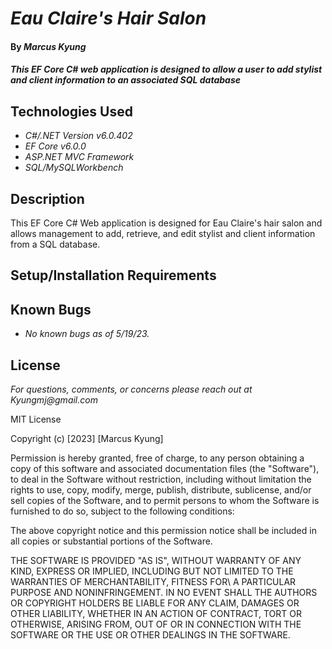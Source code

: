 # _Eau Claire's Hair Salon_

#### By _**Marcus Kyung**_

#### _This EF Core C# web application is designed to allow a user to add stylist and client information to an associated SQL database_

## Technologies Used

* _C#/.NET Version v6.0.402_
* _EF Core v6.0.0_
* _ASP.NET MVC Framework_
* _SQL/MySQLWorkbench_

## Description

This EF Core C# Web application is designed for Eau Claire's hair salon and allows management to add, retrieve, and edit stylist and client information from a SQL database. 

## Setup/Installation Requirements

<!-- 1. Clone this repo from GH to your local machine. -->


## Known Bugs

* _No known bugs as of 5/19/23._

## License

_For questions, comments, or concerns please reach out at Kyungmj@gmail.com_

MIT License

Copyright (c) [2023] [Marcus Kyung]

Permission is hereby granted, free of charge, to any person obtaining a copy of this software and associated documentation files (the "Software"), to deal in the Software without restriction,
including without limitation the rights to use, copy, modify, merge, publish, distribute, sublicense, and/or sell copies of the Software, and to permit persons to whom the Software is
furnished to do so, subject to the following conditions: 

The above copyright notice and this permission notice shall be included in all copies or substantial portions of the Software.

THE SOFTWARE IS PROVIDED "AS IS", WITHOUT WARRANTY OF ANY KIND, EXPRESS OR IMPLIED, INCLUDING BUT NOT LIMITED TO THE WARRANTIES OF MERCHANTABILITY, FITNESS FOR\ A PARTICULAR PURPOSE AND
 NONINFRINGEMENT. IN NO EVENT SHALL THE AUTHORS OR COPYRIGHT HOLDERS BE LIABLE FOR ANY CLAIM, DAMAGES OR OTHER LIABILITY, WHETHER IN AN ACTION OF CONTRACT, TORT OR OTHERWISE, ARISING FROM,
 OUT OF OR IN CONNECTION WITH THE SOFTWARE OR THE USE OR OTHER DEALINGS IN THE SOFTWARE.
